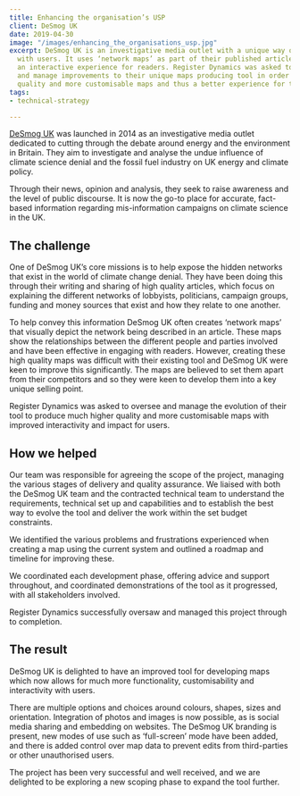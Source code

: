 ```yaml
---
title: Enhancing the organisation’s USP
client: DeSmog UK
date: 2019-04-30
image: "/images/enhancing_the_organisations_usp.jpg"
excerpt: DeSmog UK is an investigative media outlet with a unique way of sharing information
  with users. It uses ‘network maps’ as part of their published articles to offer
  an interactive experience for readers. Register Dynamics was asked to help oversee
  and manage improvements to their unique maps producing tool in order to create higher
  quality and more customisable maps and thus a better experience for their readers.
tags:
- technical-strategy

---
```

[DeSmog UK](https://desmog.co.uk/) was launched in 2014 as an investigative media outlet dedicated to cutting through the debate around energy and the environment in Britain. They aim to investigate and analyse the undue influence of climate science denial and the fossil fuel industry on UK energy and climate policy.

Through their news, opinion and analysis, they seek to raise awareness and the level of public discourse. It is now the go-to place for accurate, fact-based information regarding mis-information campaigns on climate science in the UK.

## The challenge

One of DeSmog UK’s core missions is to help expose the hidden networks that exist in the world of climate change denial. They have been doing this through their writing and sharing of high quality articles, which focus on explaining the different networks of lobbyists, politicians, campaign groups, funding and money sources that exist and how they relate to one another.

To help convey this information DeSmog UK often creates ‘network maps’ that visually depict the network being described in an article. These maps show the relationships between the different people and parties involved and have been effective in engaging with readers. However, creating these high quality maps was difficult with their existing tool and DeSmog UK were keen to improve this significantly. The maps are believed to set them apart from their competitors and so they were keen to develop them into a key unique selling point.

Register Dynamics was asked to oversee and manage the evolution of their tool to produce much higher quality and more customisable maps with improved interactivity and impact for users.

## How we helped

Our team was responsible for agreeing the scope of the project, managing the various stages of delivery and quality assurance. We liaised with both the DeSmog UK team and the contracted technical team to understand the requirements, technical set up and capabilities and to establish the best way to evolve the tool and deliver the work within the set budget constraints.

We identified the various problems and frustrations experienced when creating a map using the current system and outlined a roadmap and timeline for improving these.

We coordinated each development phase, offering advice and support throughout, and coordinated demonstrations of the tool as it progressed, with all stakeholders involved.

Register Dynamics successfully oversaw and managed this project through to completion.

## The result

DeSmog UK is delighted to have an improved tool for developing maps which now allows for much more functionality, customisability and interactivity with users.

There are multiple options and choices around colours, shapes, sizes and orientation. Integration of photos and images is now possible, as is social media sharing and embedding on websites. The DeSmog UK branding is present, new modes of use such as ‘full-screen’ mode have been added, and there is added control over map data to prevent edits from third-parties or other unauthorised users.

The project has been very successful and well received, and we are delighted to be exploring a new scoping phase to expand the tool further.